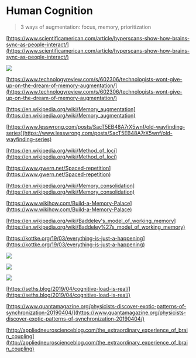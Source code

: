 # Human Cognition

> 3 ways of augmentation: focus, memory, prioritization

[https://www.scientificamerican.com/article/hyperscans-show-how-brains-sync-as-people-interact/](https://www.scientificamerican.com/article/hyperscans-show-how-brains-sync-as-people-interact/)

![](Common_Cognitive_Biases-6ed372fb-54dd-4005-b1c2-b885605d852f.png)

[https://www.technologyreview.com/s/602306/technologists-wont-give-up-on-the-dream-of-memory-augmentation/](https://www.technologyreview.com/s/602306/technologists-wont-give-up-on-the-dream-of-memory-augmentation/)

[https://en.wikipedia.org/wiki/Memory_augmentation](https://en.wikipedia.org/wiki/Memory_augmentation)

[https://www.lesswrong.com/posts/SacT5EB48A7rX5wnf/old-wayfinding-series](https://www.lesswrong.com/posts/SacT5EB48A7rX5wnf/old-wayfinding-series)

[https://en.wikipedia.org/wiki/Method_of_loci](https://en.wikipedia.org/wiki/Method_of_loci)

[https://www.gwern.net/Spaced-repetition](https://www.gwern.net/Spaced-repetition)

[https://en.wikipedia.org/wiki/Memory_consolidation](https://en.wikipedia.org/wiki/Memory_consolidation)

[https://www.wikihow.com/Build-a-Memory-Palace](https://www.wikihow.com/Build-a-Memory-Palace)

[https://en.wikipedia.org/wiki/Baddeley's_model_of_working_memory](https://en.wikipedia.org/wiki/Baddeley%27s_model_of_working_memory)

[https://kottke.org/19/03/everything-is-just-a-happening](https://kottke.org/19/03/everything-is-just-a-happening)

![](4269870-Buddha-Quote-If-you-want-to-understand-the-causes-that-existed-in-df14cd9c-0b43-407c-bd58-6d5ba05201ab.jpg)

![](Screen_Shot_2019-02-18_at_7-0f597eda-4ee5-4bbe-8a49-a317cb9d3127.33.20_PM.png)

![](Screen_Shot_2019-02-23_at_12-57a7991c-c39a-4589-85ed-760159d19af1.49.32_AM.png)

[https://seths.blog/2019/04/cognitive-load-is-real/](https://seths.blog/2019/04/cognitive-load-is-real/)

[https://www.quantamagazine.org/physicists-discover-exotic-patterns-of-synchronization-20190404/](https://www.quantamagazine.org/physicists-discover-exotic-patterns-of-synchronization-20190404/)

[http://appliedneuroscienceblog.com/the_extraordinary_experience_of_brain_coupling](http://appliedneuroscienceblog.com/the_extraordinary_experience_of_brain_coupling)
